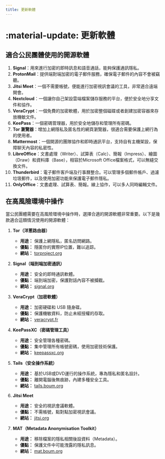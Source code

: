 ```yaml
---
title: 更新軟體
---
```


# :material-update: 更新軟體

## 適合公民團體使用的開源軟體

1. **Signal**：用來進行加密的即時訊息和語音通話，能夠保護通訊隱私。
2. **ProtonMail**：提供端對端加密的電子郵件服務，確保電子郵件的內容不會被竊聽。
3. **Jitsi Meet**：一個不需要帳號，便能進行加密視訊會議的工具，非常適合遠端開會。
4. **Nextcloud**：一個讓你自己架設雲端檔案儲存服務的平台，便於安全地分享文件和協作。
5. **VeraCrypt**：一個免費的加密軟體，用於加密整個磁碟或者創建加密容器來存放機敏文件。
6. **KeePass**：一個密碼管理器，用於安全地儲存和管理所有密碼。
7. **Tor 瀏覽器**：增加上網隱私及匿名性的網頁瀏覽器，很適合需要保護上網行為的使用者。
8. **Mattermost**：一個開源的團隊協作和即時通訊平台，支持自有主機架設，保障聊天內容的私密性。
9. **LibreOffice**：文書處理（Writer）、試算表（Calc）、簡報（Impress）、繪圖（Draw）和資料庫（Base），相容於Microsoft Office檔案格式，可以無縫交換文件。
10. **Thunderbird**：電子郵件客戶端及行事曆整合。可以管理多個郵件帳戶、過濾垃圾郵件，以及使用加密功能來保護電子郵件隱私。
11. **OnlyOffice**：文書處理、試算表、簡報。線上協作，可以多人同時編輯文件。

## 在高風險環境中操作

當公民團體需要在高風險環境中操作時，選擇合適的開源軟體非常重要。以下是幾款適合這類情況使用的開源軟體：

1. **Tor（洋蔥路由器）**
      - **用途：** 保護上網隱私，匿名訪問網路。
      - **優點：** 隱匿你的實際IP位置，難以追踪。
      - **網站：** [torproject.org](https://www.torproject.org)

2. **Signal（端到端加密通訊）**
      - **用途：** 安全的即時通訊軟體。
      - **優點：** 端到端加密，保護對話內容不被攔截。
      - **網站：** [signal.org](https://signal.org)

3. **VeraCrypt（加密軟體）**
      - **用途：** 加密硬碟和 USB 隨身碟。
      - **優點：** 保護機敏資料，防止未經授權的存取。
      - **網站：** [veracrypt.fr](https://www.veracrypt.fr)

4. **KeePassXC（密碼管理工具）**
      - **用途：** 安全管理各種密碼。
      - **優點：** 集中管理所有帳號密碼，使用加密技術保護。
      - **網站：** [keepassxc.org](https://keepassxc.org)

5. **Tails（安全操作系統）**
      - **用途：** 基於USB或DVD運行的操作系統，專為隱私和匿名設計。
      - **優點：** 離開電腦後無痕跡，內建多種安全工具。
      - **網站：** [tails.boum.org](https://tails.boum.org)

6. **Jitsi Meet**
      - **用途：** 安全的視訊會議軟體。
      - **優點：** 不需帳號，點對點加密視訊會議。
      - **網站：** [jitsi.org](https://jitsi.org)

7. **MAT（Metadata Anonymisation Toolkit）**
      - **用途：** 移除檔案的隱私相關後設資料（Metadata）。
      - **優點：** 保護文件中可能洩露的隱私訊息。
      - **網站：** [mat.boum.org](https://mat.boum.org)
